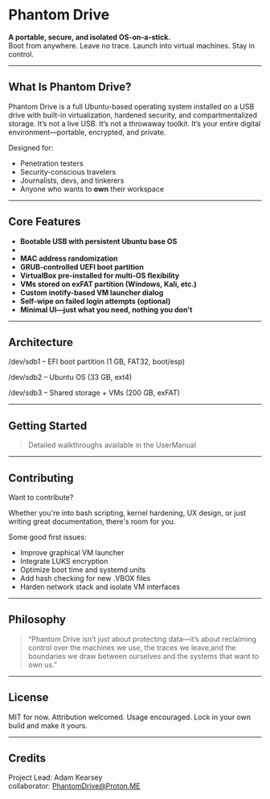 # Phantom Drive

**A portable, secure, and isolated OS-on-a-stick.**  
Boot from anywhere. Leave no trace. Launch into virtual machines. Stay in control.

---

## What Is Phantom Drive?

Phantom Drive is a full Ubuntu-based operating system installed on a USB drive with built-in virtualization, hardened security, and compartmentalized storage. It’s not a live USB. It’s not a throwaway toolkit. It’s your entire digital environment—portable, encrypted, and private.

Designed for:
- Penetration testers
- Security-conscious travelers
- Journalists, devs, and tinkerers
- Anyone who wants to **own** their workspace

---

## Core Features

- **Bootable USB with persistent Ubuntu base OS**
- 
- **MAC address randomization**
- **GRUB-controlled UEFI boot partition**
- **VirtualBox pre-installed for multi-OS flexibility**
- **VMs stored on exFAT partition (Windows, Kali, etc.)**
- **Custom inotify-based VM launcher dialog**
- **Self-wipe on failed login attempts (optional)**
- **Minimal UI—just what you need, nothing you don't**

---

## Architecture

/dev/sdb1 – EFI boot partition (1 GB, FAT32, boot/esp) 

/dev/sdb2 – Ubuntu OS (33 GB, ext4) 

/dev/sdb3 – Shared storage + VMs (200 GB, exFAT)


---

## Getting Started



> Detailed walkthroughs available in the UserManual

---

## Contributing

Want to contribute? 

Whether you're into bash scripting, kernel hardening, UX design, or just writing great documentation, there's room for you.



Some good first issues:
- Improve graphical VM launcher
- Integrate LUKS encryption
- Optimize boot time and systemd units
- Add hash checking for new .VBOX files
- Harden network stack and isolate VM interfaces

---

## Philosophy

> “Phantom Drive isn’t just about protecting data—it’s about reclaiming control over the machines we use, the traces we leave,and the boundaries we draw between ourselves and the systems that want to own us.”

---

## License

MIT for now. 
Attribution welcomed.
Usage encouraged. 
Lock in your own build and make it yours.

---

## Credits

Project Lead: Adam Kearsey  
collaborator: 
PhantomDrive@Proton.ME

